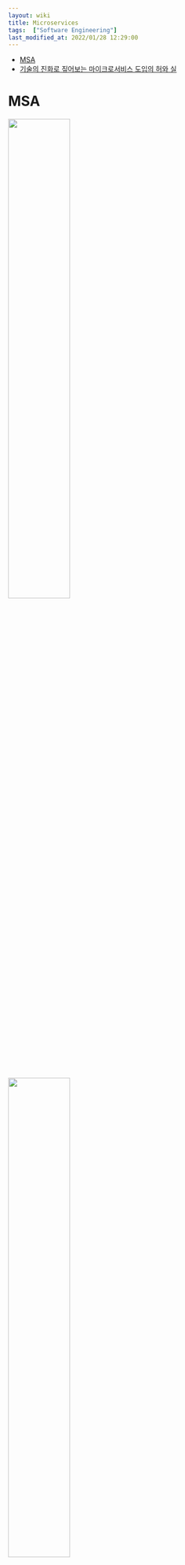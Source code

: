 ```yaml
---
layout: wiki 
title: Microservices
tags:  ["Software Engineering"]
last_modified_at: 2022/01/28 12:29:00
---
```


<!-- TOC -->

- [MSA](#msa)
- [기술의 진화로 짚어보는 마이크로서비스 도입의 허와 실](#기술의-진화로-짚어보는-마이크로서비스-도입의-허와-실)

<!-- /TOC -->

# MSA
<img src="https://user-images.githubusercontent.com/1250095/126062148-aa8bafa9-76fb-44f9-8ffb-6564a2b31c70.png" width="50%">

<img src="https://user-images.githubusercontent.com/1250095/126062151-1fb5d604-8a4e-427c-a7c1-e4a196aa188d.png" width="50%">

# 기술의 진화로 짚어보는 마이크로서비스 도입의 허와 실
『마이크로서비스 도입, 이렇게 한다』 책의 내용에서 한국어판 특별 부록의 내용을 일부 정리한다.

마이크로서비스는 SOA<sup>Service Oriented Architecture</sup>를 여러 개 나눠서 분산 배치하는 구조 같다. 기술적인 성숙도가 떨어지고 복잡성만 부가. 하지만 마이크로서비스는 클라우드로 추진력을 얻게 됐다. VM과 컨테이너로 온프레미스 CI/CD 이상의 중립적인 패키징 배포 표준화의 길이 열림. 특히 K8s는 수천 개의 컨테이너도 어렵지 않게 관리할 수 있어 마이크로서비스의 확산에 기여.

XML기반 RPC에서 HTTP를 기반으로 하는 RESTful API의 등장. JSON 주도. 동기식 대신 비동기식 호출 일반화. 로깅과 모니터링의 어려움은 ELK와 Prometheus, Grafana 스택이 상당 부분 해소. 분산 환경에서 여러 소프트웨어 엔티티들 사이를 연결하는 데이터 파이프라인 구성은 Kafka.

마이크로서비스는 유닉스 스타일의 파이프라인 작업 방식인 유닉스 철학과도 유사. 정보은닉과 모듈화 프로그래밍과도 유사. 마이크로서비스 아키텍처는 필요에 따라 HTTP를 기반으로 하는 동기식 통신 방식(RESTful API)과 메시지 큐를 기반으로 하는 비동기식 통신 방식(이벤트 기반 통신 방식)을 조합하여 복잡도를 줄이기 위해 '똑똑한 종단점과 멍청한 파이프'라는 원칙을 장려한다.

컴파일을 자동화하는 autoconf가 나왔지만 복잡성은 줄어들지 않았다. 자바의 WORA는 패키지 배포라는 또 다른 악몽의 시작이었다. class → jar → war로 발전. 의존성 해결을 위해 POM기반 메이븐 프로젝트 결성. node에서도 npm의 등장 이후 deno에서는 node_modules의 단점을 극복. (golang처럼 url 기반 모듈 관리)

CI: 변경 내역이 있을 경우 자동으로 빌드하고 테스트, CD: 자동으로 릴리즈. 시스템 구축 자동화의 등장. Cloud Foundry, Heroku. 이후 K8s는 게임의 규칙을 바꾸고 있다. 물류 역사에서도 컨테이너의 등장으로 표준화가 이뤄졌고 이를 토대로 전세계 물동량의 60% 이상 소화.

상태형 서비스인 경우 데이터베이스가 가장 큰 문제. 백업 복구시 데이터베이스를 분해해서 여러 서버로 분산했다면 이를 원상복구해서 하나로 합치는 작업은 매우 까다로울 것. 마이크로서비스는 비지니스 로직이 여러 서버에 분산되어 있기 때문에 디버깅 또한 어려움. 따라서 미리 모니터링 시스템 구축을 권장. 자동화된 전 구간 테스트 방법이 마땅찮다.
